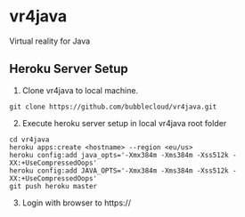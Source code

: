 vr4java
=======

Virtual reality for Java

Heroku Server Setup
-------------------

1) Clone vr4java to local machine.

```
git clone https://github.com/bubblecloud/vr4java.git
```

2) Execute heroku server setup in local vr4java root folder

```
cd vr4java
heroku apps:create <hostname> --region <eu/us>
heroku config:add java_opts='-Xmx384m -Xms384m -Xss512k -XX:+UseCompressedOops'
heroku config:add JAVA_OPTS='-Xmx384m -Xms384m -Xss512k -XX:+UseCompressedOops'
git push heroku master
```

3) Login with browser to https://<hostname>